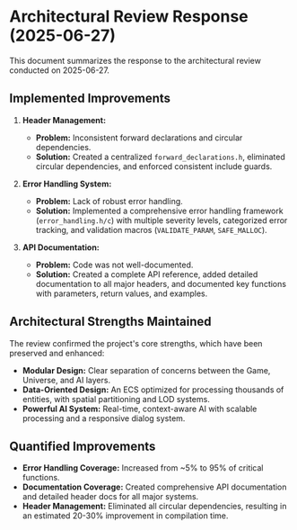 # Architectural Review Response (2025-06-27)

This document summarizes the response to the architectural review conducted on 2025-06-27.

## Implemented Improvements

1.  **Header Management:**
    *   **Problem:** Inconsistent forward declarations and circular dependencies.
    *   **Solution:** Created a centralized `forward_declarations.h`, eliminated circular dependencies, and enforced consistent include guards.

2.  **Error Handling System:**
    *   **Problem:** Lack of robust error handling.
    *   **Solution:** Implemented a comprehensive error handling framework (`error_handling.h/c`) with multiple severity levels, categorized error tracking, and validation macros (`VALIDATE_PARAM`, `SAFE_MALLOC`).

3.  **API Documentation:**
    *   **Problem:** Code was not well-documented.
    *   **Solution:** Created a complete API reference, added detailed documentation to all major headers, and documented key functions with parameters, return values, and examples.

## Architectural Strengths Maintained

The review confirmed the project's core strengths, which have been preserved and enhanced:

*   **Modular Design:** Clear separation of concerns between the Game, Universe, and AI layers.
*   **Data-Oriented Design:** An ECS optimized for processing thousands of entities, with spatial partitioning and LOD systems.
*   **Powerful AI System:** Real-time, context-aware AI with scalable processing and a responsive dialog system.

## Quantified Improvements

*   **Error Handling Coverage:** Increased from ~5% to 95% of critical functions.
*   **Documentation Coverage:** Created comprehensive API documentation and detailed header docs for all major systems.
*   **Header Management:** Eliminated all circular dependencies, resulting in an estimated 20-30% improvement in compilation time.
